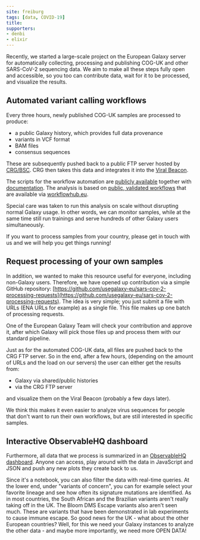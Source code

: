 ```yaml
---
site: freiburg
tags: [data, COVID-19]
title: 
supporters:
- denbi
- elixir
---
```


Recently, we started a large-scale project on the European Galaxy server for automatically collecting, processing and publishing COG-UK and other SARS-CoV-2 sequencing data. We aim to make all these steps fully open and accessible, so you too can contribute data, wait for it to be processed, and visualize the results.


## Automated variant calling workflows

Every three hours, newly published COG-UK samples are processed to produce:

* a public Galaxy history, which provides full data provenance
* variants in VCF format
* BAM files
* consensus sequences

These are subsequently pushed back to a public FTP server hosted by [CRG/BSC](ftp://xfer13.crg.eu). CRG then takes this data and integrates it into the [Viral Beacon](https://covid19beacon.crg.eu/).

The scripts for the workflow automation are [publicly available](https://github.com/usegalaxy-eu/ena-cog-uk-wfs) together with [documentation](https://github.com/usegalaxy-eu/ena-cog-uk-wfs/blob/main/docs/manual.md). The analysis is based on [public, validated workflows](https://www.biorxiv.org/content/10.1101/2021.03.25.437046v1) that are available via [workflowhub.eu](https://workflowhub.eu/).

Special care was taken to run this analysis on scale without disrupting normal Galaxy usage. In other words, we can monitor samples, while at the same time still run trainings and serve hundreds of other Galaxy users simultaneously.

If you want to process samples from your country, please get in touch with us and we will help you get things running!


## Request processing of your own samples

In addition, we wanted to make this resource useful for everyone, including non-Galaxy users. Therefore, we have opened up contribution via a simple GitHub repository: [https://github.com/usegalaxy-eu/sars-cov-2-processing-requests](https://github.com/usegalaxy-eu/sars-cov-2-processing-requests). The idea is very simple; you just submit a file with URLs (ENA URLs for example) as a single file. This file makes up one batch of processing requests.

One of the European Galaxy Team will check your contribution and approve it, after which Galaxy will pick those files up and process them with our standard pipeline.

Just as for the automated COG-UK data, all files are pushed back to the CRG FTP server. So in the end, after a few hours, (depending on the amount of URLs and the load on our servers) the user can either
get the results from:

* Galaxy via shared/public histories
* via the CRG FTP server

and visualize them on the Viral Beacon (probably a few days later).

We think this makes it even easier to analyze virus sequences for people that don't want to run their own workflows, but are still interested in specific samples.


## Interactive ObservableHQ dashboard

Furthermore, all data that we process is summarized in an [ObservableHQ dashboard](https://observablehq.com/@spond/sars-cov-2-cog-uk). Anyone can access, play around with the data in JavaScript and JSON and push any new plots they create back to us.

Since it's a notebook, you can also filter the data with real-time queries. At the lower end, under "variants of concern", you can for example select your favorite lineage and see how often
its signature mutations are identified. As in most countries, the South African and the Brazilian variants aren't really taking off in the UK. The Bloom DMS Escape variants also aren't seen much. These are variants that have been demonstrated in lab experiments to cause immune escape. So good news for the UK - what about the other European countries? Well, for this we need your Galaxy instances to analyze the other data - and maybe more importantly, we need more OPEN DATA!


